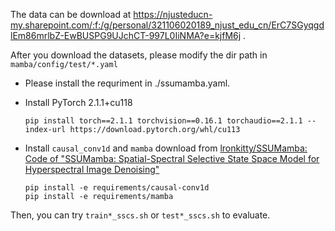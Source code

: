 
The data can be download at https://njusteducn-my.sharepoint.com/:f:/g/personal/321106020189_njust_edu_cn/ErC7SGyqgdlEm86mrlbZ-EwBUSPG9UJchCT-997L0IiNMA?e=kjfM6j .

After you download the datasets, please modify the dir path in `mamba/config/test/*.yaml`

- Please install the requriment in ./ssumamba.yaml.

- Install PyTorch 2.1.1+cu118

  ```shell
  pip install torch==2.1.1 torchvision==0.16.1 torchaudio==2.1.1 --index-url https://download.pytorch.org/whl/cu113
  ```

- Install `causal_conv1d` and `mamba` download from [lronkitty/SSUMamba: Code of "SSUMamba: Spatial-Spectral Selective State Space Model for Hyperspectral Image Denoising"](https://github.com/lronkitty/SSUMamba)

  ```shell
  pip install -e requirements/causal-conv1d
  pip install -e requirements/mamba
  ```

Then, you can try ```train*_sscs.sh``` or ```test*_sscs.sh``` to evaluate.